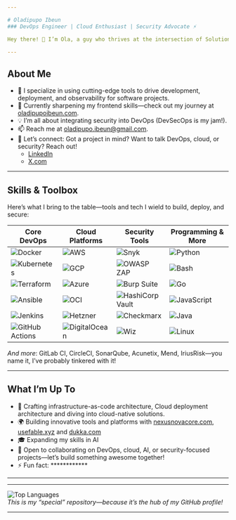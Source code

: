 ```yaml
---

# Oladipupo Ibeun  
### DevOps Engineer | Cloud Enthusiast | Security Advocate ⚡  

Hey there! 👋 I’m Ola, a guy who thrives at the intersection of Solution architecting, automation, cloud infrastructure, and security. I’m passionate about building resilient systems, streamlining workflows, and keeping things secure from code to cloud.

---
```


## About Me  

- 🔭 I specialize in using cutting-edge tools to drive development, deployment, and observability for software projects.  
- 🌱 Currently sharpening my frontend skills—check out my journey at [oladipupoibeun.com](https://oladipupoibeun.netlify.app/).  
- 💡 I’m all about integrating security into DevOps (DevSecOps is my jam!).  
- 📫 Reach me at [oladipupo.ibeun@gmail.com](mailto:oladipupo.ibeun@gmail.com).  
- 💼 Let’s connect: Got a project in mind? Want to talk DevOps, cloud, or security? Reach out!
  - [LinkedIn](https://www.linkedin.com/in/oladipupoibeun/)
  - [X.com](https://x.com/JosephIbeun)

---

## Skills & Toolbox  

Here’s what I bring to the table—tools and tech I wield to build, deploy, and secure:  

| **Core DevOps**          | **Cloud Platforms**     | **Security Tools**       | **Programming & More**  |  
|---------------------------|-------------------------|--------------------------|-------------------------|  
| ![Docker](https://img.shields.io/badge/Docker-2CA5E0?style=flat-square&logo=docker&logoColor=white) | ![AWS](https://img.shields.io/badge/AWS-232F3E?style=flat-square&logo=amazon-aws) | ![Snyk](https://img.shields.io/badge/Snyk-4C4A73?style=flat-square&logo=snyk&logoColor=white) | ![Python](https://img.shields.io/badge/Python-3776AB?style=flat-square&logo=python&logoColor=white) |  
| ![Kubernetes](https://img.shields.io/badge/Kubernetes-326CE5?style=flat-square&logo=kubernetes&logoColor=white) | ![GCP](https://img.shields.io/badge/GCP-4285F4?style=flat-square&logo=google-cloud&logoColor=white) | ![OWASP ZAP](https://img.shields.io/badge/OWASP%20ZAP-1F93FF?style=flat-square&logo=owasp&logoColor=white) | ![Bash](https://img.shields.io/badge/Bash-4EAA25?style=flat-square&logo=gnu-bash&logoColor=white) |  
| ![Terraform](https://img.shields.io/badge/Terraform-623CE4?style=flat-square&logo=terraform&logoColor=white) | ![Azure](https://img.shields.io/badge/Azure-0078D4?style=flat-square&logo=microsoft-azure&logoColor=white) | ![Burp Suite](https://img.shields.io/badge/Burp%20Suite-FF8800?style=flat-square&logo=burp-suite&logoColor=white) | ![Go](https://img.shields.io/badge/Go-00ADD8?style=flat-square&logo=go&logoColor=white) |  
| ![Ansible](https://img.shields.io/badge/Ansible-EE0000?style=flat-square&logo=ansible&logoColor=white) | ![OCI](https://img.shields.io/badge/OCI-F80000?style=flat-square&logo=oracle&logoColor=white) | ![HashiCorp Vault](https://img.shields.io/badge/Vault-000000?style=flat-square&logo=vault&logoColor=white) | ![JavaScript](https://img.shields.io/badge/JavaScript-F7DF1E?style=flat-square&logo=javascript&logoColor=black) |  
| ![Jenkins](https://img.shields.io/badge/Jenkins-D24939?style=flat-square&logo=jenkins&logoColor=white) | ![Hetzner](https://img.shields.io/badge/Hetzner-FF6600?style=flat-square&logo=hetzner&logoColor=white) | ![Checkmarx](https://img.shields.io/badge/Checkmarx-54B848?style=flat-square&logo=checkmarx&logoColor=white) | ![Java](https://img.shields.io/badge/Java-007396?style=flat-square&logo=java&logoColor=white) |  
| ![GitHub Actions](https://img.shields.io/badge/GitHub%20Actions-2088FF?style=flat-square&logo=github-actions&logoColor=white) | ![DigitalOcean](https://img.shields.io/badge/DigitalOcean-0080FF?style=flat-square&logo=digitalocean&logoColor=white) | ![Wiz](https://img.shields.io/badge/Wiz-684FF5?style=flat-square&logo=wiz&logoColor=white) | ![Linux](https://img.shields.io/badge/Linux-FCC624?style=flat-square&logo=linux&logoColor=black) |  

*And more*: GitLab CI, CircleCI, SonarQube, Acunetix, Mend, IriusRisk—you name it, I’ve probably tinkered with it!  

---

## What I’m Up To  

- 🚀 Crafting infrastructure-as-code architecture, Cloud deployment architecture and diving into cloud-native solutions.  
- 🌍 Building innovative tools and platforms with [nexusnovacore.com](https://nexusnovacore.com/), [usefable.xyz](https://usefable.xyz/) and [dukka.com](https://dukka.com)  
- 🎓 Expanding my skills in AI 
- 🤝 Open to collaborating on DevOps, cloud, AI, or security-focused projects—let’s build something awesome together!  
- ⚡ Fun fact: ************

---



---

![Top Languages](https://github-readme-stats.vercel.app/api/top-langs/?username=josephdickson11&layout=compact&theme=radical&hide_border=true)  
*This is my “special” repository—because it’s the hub of my GitHub profile!*

---
